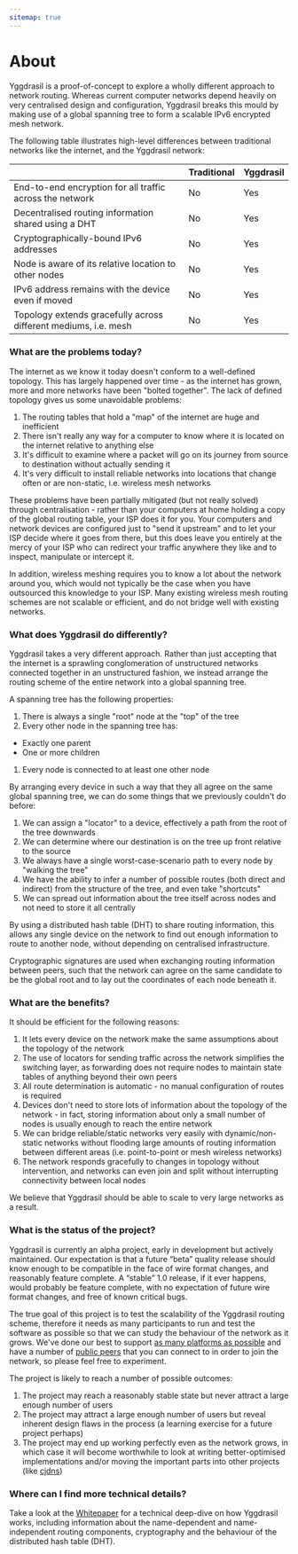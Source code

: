 ```yaml
---
sitemap: true
---
```


# About

Yggdrasil is a proof-of-concept to explore a wholly different approach to
network routing. Whereas current computer networks depend heavily on very
centralised design and configuration, Yggdrasil breaks this mould by making use
of a global spanning tree to form a scalable IPv6 encrypted mesh network.

The following table illustrates high-level differences between traditional
networks like the internet, and the Yggdrasil network:

|                                                                 | Traditional | Yggdrasil |
| --------------------------------------------------------------- | ----------- | --------- |
| End-to-end encryption for all traffic across the network        | No          | Yes       |
| Decentralised routing information shared using a DHT            | No          | Yes       |
| Cryptographically-bound IPv6 addresses                          | No          | Yes       |
| Node is aware of its relative location to other nodes           | No          | Yes       |
| IPv6 address remains with the device even if moved              | No          | Yes       |
| Topology extends gracefully across different mediums, i.e. mesh | No          | Yes       |

### What are the problems today?

The internet as we know it today doesn't conform to a well-defined topology.
This has largely happened over time - as the internet has grown, more and more
networks have been "bolted together". The lack of defined topology gives us some
unavoidable problems:

1. The routing tables that hold a "map" of the internet are huge and inefficient
1. There isn't really any way for a computer to know where it is located on the
internet relative to anything else
1. It's difficult to examine where a packet will go on its journey from source
to destination without actually sending it
1. It's very difficult to install reliable networks into locations that change
often or are non-static, i.e. wireless mesh networks

These problems have been partially mitigated (but not really
solved) through centralisation - rather than your computers at home holding a
copy of the global routing table, your ISP does it for you. Your computers and
network devices are configured just to "send it upstream" and to let your ISP
decide where it goes from there, but this does leave you entirely at the mercy
of your ISP who can redirect your traffic anywhere they like and to inspect,
manipulate or intercept it.

In addition, wireless meshing requires you to know a lot about the network
around you, which would not typically be the case when you have outsourced this
knowledge to your ISP. Many existing wireless mesh routing schemes are not
scalable or efficient, and do not bridge well with existing networks.

### What does Yggdrasil do differently?

Yggdrasil takes a very different approach. Rather than just accepting that the
internet is a sprawling conglomeration of unstructured networks connected
together in an unstructured fashion, we instead arrange the routing scheme of
the entire network into a global spanning tree.

A spanning tree has the following properties:

1. There is always a single "root" node at the "top" of the tree
1. Every other node in the spanning tree has:
  - Exactly one parent
  - One or more children
1. Every node is connected to at least one other node

By arranging every device in such a way that they all agree on the same global
spanning tree, we can do some things that we previously couldn't do before:

1. We can assign a "locator" to a device, effectively a path from the root of
the tree downwards
1. We can determine where our destination is on the tree up front relative to
the source
1. We always have a single worst-case-scenario path to every node by
"walking the tree"
1. We have the ability to infer a number of possible routes (both direct and
indirect) from the structure of the tree, and even take "shortcuts"
1. We can spread out information about the tree itself across nodes and not need
to store it all centrally

By using a distributed hash table (DHT) to share routing information, this
allows any single device on the network to find out enough information to route
to another node, without depending on centralised infrastructure.

Cryptographic signatures are used when exchanging routing information between
peers, such that the network can agree on the same candidate to be the global
root and to lay out the coordinates of each node beneath it.

### What are the benefits?

It should be efficient for the following reasons:

1. It lets every device on the network make the same assumptions about the
topology of the network
1. The use of locators for sending traffic across the network simplifies the
switching layer, as forwarding does not require nodes to maintain state tables
of anything beyond their own peers
1. All route determination is automatic - no manual configuration of routes is
required
1. Devices don't need to store lots of information about the topology of the
network - in fact, storing information about only a small number of nodes is
usually enough to reach the entire network
1. We can bridge reliable/static networks very easily with dynamic/non-static
networks without flooding large amounts of routing information between different
areas (i.e. point-to-point or mesh wireless networks)
1. The network responds gracefully to changes in topology without intervention,
and networks can even join and split without interrupting connectivity between
local nodes

We believe that Yggdrasil should be able to scale to very large networks as a
result.

### What is the status of the project?

Yggdrasil is currently an alpha project, early in development but actively
maintained. Our expectation is that a future “beta” quality release should know
enough to be compatible in the face of wire format changes, and reasonably
feature complete. A “stable” 1.0 release, if it ever happens, would probably be
feature complete, with no expectation of future wire format changes, and free of
known critical bugs.

The true goal of this project is to test the scalability of the Yggdrasil
routing scheme, therefore it needs as many participants to run and test the
software as possible so that we can study the behaviour of the network as it
grows. We've done our best to support [as many platforms as possible](platforms.md)
and have a number of [public peers](https://github.com/yggdrasil-network/public-peers)
that you can connect to in order to join the network, so please feel free to
experiment.

The project is likely to reach a number of possible outcomes:

1. The project may reach a reasonably stable state but never attract a large
enough number of users
1. The project may attract a large enough number of users but reveal inherent
design flaws in the process (a learning exercise for a future project perhaps)
1. The project may end up working perfectly even as the network grows, in which
case it will become worthwhile to look at writing better-optimised
implementations and/or moving the important parts into other projects (like
[cjdns](https://github.com/cjdelisle/cjdns))

### Where can I find more technical details?

Take a look at the [Whitepaper](https://github.com/yggdrasil-network/yggdrasil-go/blob/master/doc/Whitepaper.md)
for a technical deep-dive on how Yggdrasil works, including information about
the name-dependent and name-independent routing components, cryptography and the
behaviour of the distributed hash table (DHT).
